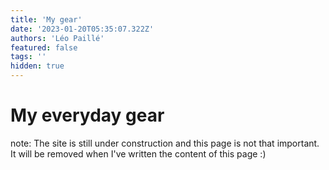 ```yaml
---
title: 'My gear'
date: '2023-01-20T05:35:07.322Z'
authors: 'Léo Paillé'
featured: false
tags: ''
hidden: true
---
```


# My everyday gear

note: The site is still under construction and this page is not that important. It will be removed when I've written the content of this page :)
